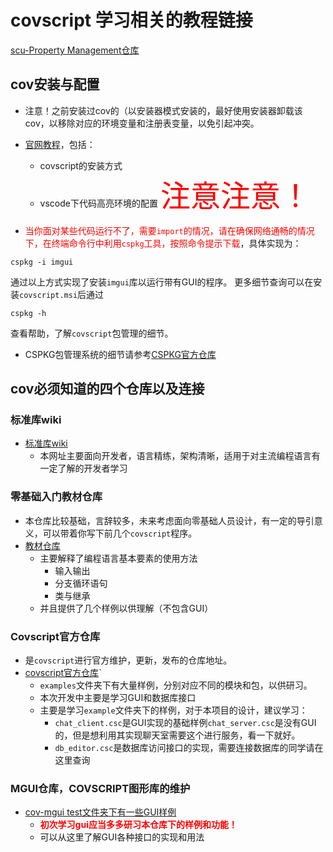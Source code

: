 # covscript 学习相关的教程链接
[scu-Property Management仓库](https://github.com/scu-covariant/scu-PM)
## cov安装与配置
+ 注意！之前安装过cov的（以安装器模式安装的，最好使用安装器卸载该cov，以移除对应的环境变量和注册表变量，以免引起冲突。
+ [官网教程](https://covariant.cn/install-covscript/)，包括：
  + covscript的安装方式
  + vscode下代码高亮环境的配置
<font color="red" size=18>注意注意！</font>

+ <font color = "red">当你面对某些代码运行不了，需要`import`的情况，请在确保网络通畅的情况下，在终端命令行中利用`cspkg`工具，按照命令提示下载</font>，具体实现为：
```shell
cspkg -i imgui
```
通过以上方式实现了安装`imgui`库以运行带有GUI的程序。
更多细节查询可以在安装`covscript.msi`后通过
```shell
cspkg -h
```
查看帮助，了解`covscript`包管理的细节。
+ CSPKG包管理系统的细节请参考[CSPKG官方仓库](https://github.com/covscript/cspkg)
## cov必须知道的四个仓库以及连接
### 标准库wiki 
+ [标准库wiki](http://wiki.csman.info/reference.grammar)
  + 本网址主要面向开发者，语言精练，架构清晰，适用于对主流编程语言有一定了解的开发者学习
### 零基础入门教材仓库
+ 本仓库比较基础，言辞较多，未来考虑面向零基础人员设计，有一定的导引意义，可以带着你写下前几个`covscript`程序。
+ [教材仓库](https://github.com/chengdu-zhirui/Cov-teaching-material/)
  + 主要解释了编程语言基本要素的使用方法
    + 输入输出
    + 分支循环语句
    + 类与继承
  + 并且提供了几个样例以供理解（不包含GUI）
### Covscript官方仓库
+ 是`covscript`进行官方维护，更新，发布的仓库地址。
+ [covscript官方仓库](https://github.com/covscript/covscript)`
  + `examples`文件夹下有大量样例，分别对应不同的模块和包，以供研习。
  + 本次开发中主要是学习GUI和数据库接口
  + 主要是学习`example`文件夹下的样例，对于本项目的设计，建议学习：
    + `chat_client.csc`是GUI实现的基础样例`chat_server.csc`是没有GUI的，但是想利用其实现聊天室需要这个进行服务，看一下就好。
    + `db_editor.csc`是数据库访问接口的实现，需要连接数据库的同学请在这里查询
### MGUI仓库，COVSCRIPT图形库的维护
+ [cov-mgui test文件夹下有一些GUI样例](https://github.com/covscript/covscript-imgui/tree/master/tests)
  + **<font color=red>初次学习gui应当多多研习本仓库下的样例和功能！</font>**
  + 可以从这里了解GUI各种接口的实现和用法
